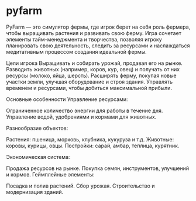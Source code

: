# pyfarm
PyFarm — это симулятор фермы, где игрок берет на себя роль фермера, чтобы выращивать растения и развивать свою ферму. Игра сочетает элементы тайм-менеджмента и творчества, позволяя игроку планировать свою деятельность, следить за ресурсами и наслаждаться медитативным процессом создания идеальной фермы.

Цели игрока
  Выращивать и собирать урожай, продавая его на рынке.
  Разводить животных (например, коров, кур, овец) и получать от них ресурсы (молоко, яйца, шерсть).
  Расширять ферму, покупая новые участки земли, улучшая оборудование и строя здания.
  Управлять временем и ресурсами, чтобы добиться максимальной прибыли.


Основные особенности
  Управление ресурсами:
  
  Ограниченное количество энергии для работы в течение дня.
  Управление водой, удобрениями и кормами для животных.
  
  Разнообразие объектов:
  
  Растения: пшеница, морковь, клубника, кукуруза и т.д.
  Животные: коровы, курицы, овцы.
  Постройки: сарай, амбар, теплица, курятник.
  
  Экономическая система:
  
  Продажа ресурсов на рынке.
  Покупка семян, инструментов, улучшений и кормов.
  Геймплейные элементы:
  
  Посадка и полив растений.
  Сбор урожая.
  Строительство и модернизация зданий.
